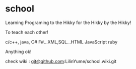 school
======

Learning Programing to the Hikky for the Hikky by the Hikky!

To teach each other!

c/c++, java, C# F#...XML,SQL...HTML JavaScript ruby

Anything ok!

check wiki : git@github.com:LilinYume/school.wiki.git
